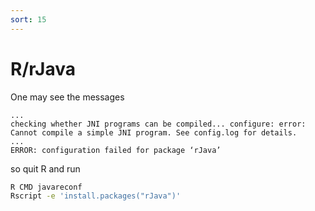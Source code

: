 ```yaml
---
sort: 15
---
```


# R/rJava

One may see the messages

```
...
checking whether JNI programs can be compiled... configure: error: Cannot compile a simple JNI program. See config.log for details.
...
ERROR: configuration failed for package ‘rJava’
```

so quit R and run

```bash
R CMD javareconf
Rscript -e 'install.packages("rJava")'
```
